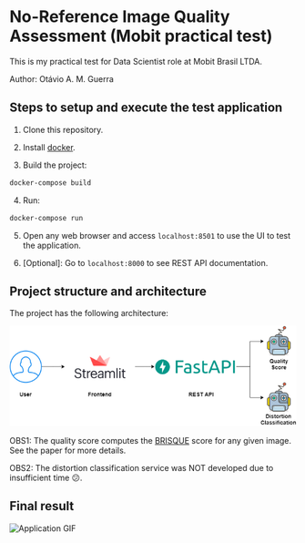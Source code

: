 # No-Reference Image Quality Assessment (Mobit practical test)

This is my practical test for Data Scientist role at Mobit Brasil LTDA.

Author: Otávio A. M. Guerra

## Steps to setup and execute the test application

1) Clone this repository.

2) Install [docker](https://www.docker.com/).

3) Build the project:
```bash
docker-compose build
```
4) Run:
```bash
docker-compose run
```
5) Open any web browser and access `localhost:8501` to use the UI to test the application.

6) [Optional]: Go to `localhost:8000` to see REST API documentation.

## Project structure and architecture

The project has the following architecture:

![Project Architecture](images/Project-Architecture.png)

OBS1: The quality score computes the [BRISQUE](https://live.ece.utexas.edu/publications/2012/TIP%20BRISQUE.pdf) score for any given image. See the paper for more details.

OBS2: The distortion classification service was NOT developed due to insufficient time 😕.

## Final result

![Application GIF](images/Application-GIF.gif)
